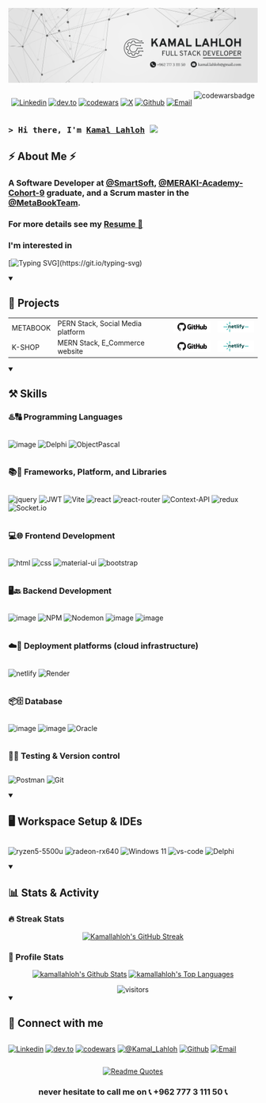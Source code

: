 ![Hi there, I'm Kamal Lahloh 👋](./asset/Kamal-banner.png)

<!-- [![MasterHead](./asset/Kamal-banner.png)](https://github.com/kamallahloh) -->

<div style="display: flex; gap:0.25rem; justify-content:center" align="center">

<!-- [<img alt="portfolio" src="https://img.shields.io/badge/Portfolio-5340ff?style=for-the-badge&logo=Google-chrome&logoColor=white" target="_blank" rel="noopener"/>][portfolio]
[<img alt="resume" src="https://img.shields.io/badge/Resume-4285F4?style=for-the-badge&logo=read-the-docs&logoColor=white" target="_blank" rel="noopener"/>][resume] -->

[<img alt="Linkedin" src="https://img.shields.io/badge/LinkedIn-0077B5?logo=linkedin&logoColor=white" target="_blank" rel="noopener"/>][linkedin]
[<img alt="dev.to" src="https://img.shields.io/badge/Dev.to-0A0A0A?logo=DevdotTo&logoColor=white" target="_blank" rel="noopener"/>][dev.to]
[<img alt="codewars" src="https://img.shields.io/badge/Codewars-1d1e1a?logo=codewars&logoColor=B1361E" target="_blank" rel="noopener"/>][codewars]
[<img alt="X" src="https://img.shields.io/badge/@Kamal__Lahloh-%23000000.svg?logo=X&logoColor=white" target="_blank" rel="noopener"/>][X]
[<img alt="Github" src="https://img.shields.io/badge/GitHub-161B22?logo=github&logoColor=white" target="_blank" rel="noopener"/>][github]
[<img alt="Email" src="https://img.shields.io/badge/Gmail-D14836?logo=gmail&logoColor=white" target="_blank" rel="noopener"/>][email]

<img alt="codewarsbadge" src="https://www.codewars.com/users/kamallahloh/badges/large" target="_blank" rel="noopener"/>

</div>

### <samp>&gt; Hi there, I'm <a href="https://github.com/kamallahloh" target="_blank">Kamal Lahloh</a> <img src="https://media.giphy.com/media/hvRJCLFzcasrR4ia7z/giphy.gif" width="25"> </samp>

## ⚡ About Me ⚡

<h3>
A Software Developer at <a href="https://smartsoft-sys.com/new/">@SmartSoft</a>, <a href="https://www.meraki-academy.org/">@MERAKI-Academy-Cohort-9</a> graduate, and a Scrum master in the <a href="https://github.com/MetaBookTeam/MERAKI_Academy_Project_5" >@MetaBookTeam</a>.
<br/>
</h3>
<h3>
For more details see my <a href="https://www.dropbox.com/scl/fo/jk0glisxeldv9uiuvxx11/AHUOF97ADWwv1ONtlMjKEi0?e=2&preview=Full_Stack_Dev_Kamal_Lahloh_Resume.pdf&rlkey=o2hpw5n3g8n9fahyln9kjcduk&st=un7c76dm&dl=0">Resume 📄</a>
</h3>


<h3>I'm interested in </h3> 

[![Typing SVG](https://readme-typing-svg.herokuapp.com?font=Fira+Code&weight=600&size=18&pause=1000&color=FF7E38&duration=2000&width=350&height=30&lines=Japanese+language+and+culture.;Anime.;Mechanical+Puzzles.;Drones.;Dota+2.)](https://git.io/typing-svg)

<details open >
<summary><h2>🎯 Projects</h2></summary>

<div>
  <table>
    <tr>
    <td>METABOOK</td><td>PERN Stack, Social Media platform</td>
      <td><a href = "https://github.com/MetaBookTeam/MetaBook_PERN.stack_Social.Media.Platform">
        <img 
          src = "./asset/GitHub_Logo_lg.jpg" 
          alt = "GitHub Repo." 
          width = 80 
        />
      </a></td>
      <td><a href = "https://c09-metabook.netlify.app">
        <img 
          src = "./asset/netlify-logo-lg.jpg" 
          alt = "Netlify Deploy" 
          width = 80 
        />
      </a></td>
    </tr>
    <tr>
    <td>K-SHOP</td><td>MERN Stack, E_Commerce website</td>
      <td><a href = "https://github.com/kamallahloh/K-Shop_Full-Stack_E-commerce-website">
        <img 
          src = "./asset/GitHub_Logo_lg.jpg" 
          alt = "GitHub Repo." 
          width = 80 
        />
      </a></td>
      <td><a href = "https://k-shop-mern.netlify.app">
        <img 
          src = "./asset/netlify-logo-lg.jpg" 
          alt = "Netlify Deploy" 
          width = 80
        />
      </a></td>
    </tr>
  </table>
</div>
</details>

<details open >
<summary><h2>⚒️ Skills</h2></summary>

### ♨️🔠 Programming Languages

<div style="display: flex; gap: 0.25rem">

![image](https://img.shields.io/badge/JavaScript-323330?style=for-the-badge&logo=javascript&logoColor=F7DF1E)
![Delphi](https://img.shields.io/badge/Delphi-CC342D?style=for-the-badge&logo=delphi&logoColor=white)
![ObjectPascal](https://img.shields.io/badge/Object_Pascal-EF8E1D?style=for-the-badge&logo=pascal&logoColor=white)

</div>

### 📚🧩 Frameworks, Platform, and Libraries

<div style="display: flex; gap: 0.25rem">

![jquery](https://img.shields.io/badge/jQuery-0769AD?style=for-the-badge&logo=jquery&logoColor=white)
![JWT](https://img.shields.io/badge/JWT-black?style=for-the-badge&logo=JSON%20web%20tokens)
![Vite](https://img.shields.io/badge/vite-%23646CFF.svg?style=for-the-badge&logo=vite&logoColor=white)
![react](https://img.shields.io/badge/React-20232A?style=for-the-badge&logo=react&logoColor=61DAFB)
![react-router](https://img.shields.io/badge/React_Router-CA4245?style=for-the-badge&logo=react-router&logoColor=white)
![Context-API](https://img.shields.io/badge/Context--Api-000000?style=for-the-badge&logo=react)
![redux](https://img.shields.io/badge/Redux-593D88?style=for-the-badge&logo=redux&logoColor=white)
![Socket.io](https://img.shields.io/badge/Socket.io-black?style=for-the-badge&logo=socket.io&badgeColor=010101)

</div>

### 💻🌐 Frontend Development

<div style="display: flex; gap: 0.25rem">

![html](https://img.shields.io/badge/HTML5-E34F26?style=for-the-badge&logo=html5&logoColor=white)
![css](https://img.shields.io/badge/CSS3-1572B6?style=for-the-badge&logo=css3&logoColor=white)
![material-ui](https://img.shields.io/badge/Material_UI-0081CB?style=for-the-badge&logo=mui&logoColor=white)
![bootstrap](https://img.shields.io/badge/Bootstrap-563D7C?style=for-the-badge&logo=bootstrap&logoColor=white)

</div>

### 🖥🔙 Backend Development

<div style="display: flex; gap: 0.25rem">

![image](https://img.shields.io/badge/Node.js-339933?style=for-the-badge&logo=nodedotjs&logoColor=white)
![NPM](https://img.shields.io/badge/NPM-%23CB3837.svg?style=for-the-badge&logo=npm&logoColor=white)
![Nodemon](https://img.shields.io/badge/NODEMON-%23323330.svg?style=for-the-badge&logo=nodemon&logoColor=%BBDEAD)
![image](https://img.shields.io/badge/Express.js-000000?style=for-the-badge&logo=express&logoColor=white)
![image](https://img.shields.io/badge/JSON-A9BA9D?style=for-the-badge&logo=json&logoColor=white)

</div>

<!-- ### Backend as a Service (BaaS) -->

### ☁️🚀 Deployment platforms (cloud infrastructure)

<div style="display: flex; gap: 0.25rem">

![netlify](https://img.shields.io/badge/Netlify-00C7B7?style=for-the-badge&logo=netlify&logoColor=white)
![Render](https://img.shields.io/badge/render-white?style=for-the-badge&logo=render&logoColor=45DFB4)

</div>

<!-- ### 🖇️ Cross Platform

<div style="display: flex; gap: 0.25rem">

![image](https://img.shields.io/badge/React_Native-20232A?style=for-the-badge&logo=react&logoColor=61DAFB)

</div> -->

### 📦🗄️ Database

<div style="display: flex; gap: 0.25rem">

![image](https://img.shields.io/badge/MongoDB-4EA94B?style=for-the-badge&logo=mongodb&logoColor=white)
![image](https://img.shields.io/badge/postgres-%23316192.svg?style=for-the-badge&logo=postgresql&logoColor=white)
![Oracle](https://img.shields.io/badge/Oracle-F80000?style=for-the-badge&logo=oracle&logoColor=white)

</div>

### 🧪🔎 Testing & Version control

<div style="display: flex; gap: 0.25rem">

<!-- ![jest](https://img.shields.io/badge/Jest-C21325?style=for-the-badge&logo=jest&logoColor=white) -->

![Postman](https://img.shields.io/badge/Postman-FF6C37?style=for-the-badge&logo=postman&logoColor=white)
![Git](https://img.shields.io/badge/git-%23F05033.svg?style=for-the-badge&logo=git&logoColor=white)

</div> 
</details>

<details open >
<summary><h2>🖥️ Workspace Setup & IDEs </h2></summary>

<div style="display: flex; gap: 1rem">

![ryzen5-5500u](https://img.shields.io/badge/Ryzen%205-%205500U-ED1B24?style=for-the-badge&logo=AMD)
![radeon-rx640](https://img.shields.io/badge/Radeon-%20RX%20640-ED1B24?style=for-the-badge&logo=AMD)
![Windows 11](https://img.shields.io/badge/Windows%2011-%230079d5.svg?style=for-the-badge&logo=Windows%2011&logoColor=white)
![vs-code](https://img.shields.io/badge/VS_Code-007ACC?style=for-the-badge&logo=Visual-Studio-Code&logoColor=white)
![Delphi](https://img.shields.io/badge/Delphi-CC342D?style=for-the-badge&logo=delphi&logoColor=white)

</div>
</details>

<details open >
<summary><h2>📊 Stats & Activity</h2></summary>

<!-- <div align="center">

[![GitHub followers](https://img.shields.io/github/followers/kamallahloh?logo=GitHub&style=for-the-badge)](https://github.com/kamallahloh) &nbsp;
[![GitHub Stars](https://img.shields.io/github/stars/kamallahloh?logo=github&style=for-the-badge)](https://github.com/kamallahloh) &nbsp;
[![GitHub Sponsors](https://img.shields.io/github/sponsors/kamallahloh?color=BF4B8A&logo=githubsponsors&style=for-the-badge&label=Sponsor%20on%20Github)](https://github.com/sponsors/CyrisXD)

</div> -->

<h3>🔥 Streak Stats</h3>

<div  align="center">

  <!-- GitHub Readme Streak Stats - https://github.com/DenverCoder1/github-readme-streak-stats -->
  <p>
<a href="https://git.io/streak-stats"><img src="https://streak-stats.demolab.com?user=kamallahloh&theme=monokai-metallian&hide_border=true&exclude_days=Fri" alt="Kamallahloh's GitHub Streak" /></a>
</div>

  <h3>👤 Profile Stats</h3>
<div  align="center">

<a href="https://github.com/anuraghazra/github-readme-stats"><img alt="kamallahloh's Github Stats" src="https://github-readme-stats.vercel.app/api/?username=kamallahloh&show_icons=true&include_all_commits=true&count_private=true&theme=react&hide_border=true&bg_color=1F222E&title_color=F85D7F&icon_color=F8D866" height="192px"/></a>
<a href="https://github.com/anuraghazra/github-readme-stats"><img alt="kamallahloh's Top Languages" src="https://github-readme-stats.vercel.app/api/top-langs/?username=kamallahloh&langs_count=8&layout=compact&theme=react&hide_border=true&bg_color=1F222E&title_color=F85D7F&icon_color=F8D866&hide=Jupyter%20Notebook,Roff" height="192px"/></a>
<br/>

<!-- <b>Note:</b> Top languages is only a metric of the languages my public code consists of and doesn't reflect experience or skill level. -->

<!-- <a href="https://github.com/ashutosh00710/github-readme-activity-graph"><img alt="kamallahloh's Activity Graph" src="https://github-readme-activity-graph.vercel.app/graph/?username=kamallahloh&bg_color=1F222E&color=F8D866&line=F85D7F&point=FFFFFF&hide_border=true" /></a> -->

<img src="https://visitor-badge.laobi.icu/badge?page_id=kamallahloh.kamallahloh&" alt="visitors">
<!-- ![](https://komarev.com/ghpvc/?username=kamallahloh&color=blue) -->

</div>

</details>

<details open >
<summary><h2>🤙 Connect with me</h2></summary>

<div style="display: flex; gap:0.25rem">

<!-- [<img alt="portfolio" src="https://img.shields.io/badge/Portfolio-5340ff?style=for-the-badge&logo=Google-chrome&logoColor=white" target="_blank" rel="noopener"/>][portfolio]
[<img alt="resume" src="https://img.shields.io/badge/Resume-4285F4?style=for-the-badge&logo=read-the-docs&logoColor=white" target="_blank" rel="noopener"/>][resume] -->

[<img alt="Linkedin" src="https://img.shields.io/badge/LinkedIn-0077B5?style=for-the-badge&logo=linkedin&logoColor=white" target="_blank" rel="noopener"/>][linkedin]
[<img alt="dev.to" src="https://img.shields.io/badge/Dev.to-0A0A0A?style=for-the-badge&logo=DevdotTo&logoColor=white" target="_blank" rel="noopener"/>][dev.to]
[<img alt="codewars" src="https://img.shields.io/badge/Codewars-B1361E?style=for-the-badge&logo=codewars&logoColor=grey" target="_blank" rel="noopener"/>][codewars]
[<img alt="@Kamal_Lahloh" src="https://img.shields.io/badge/@Kamal__Lahloh-%23000000.svg?style=for-the-badge&logo=X&logoColor=white" target="_blank" rel="noopener"/>][X]
[<img alt="Github" src="https://img.shields.io/badge/GitHub-161B22?style=for-the-badge&logo=github&logoColor=white" target="_blank" rel="noopener"/>][github]
[<img alt="Email" src="https://img.shields.io/badge/Gmail-D14836?style=for-the-badge&logo=gmail&logoColor=white" target="_blank" rel="noopener"/>][email]

</div>

<div align="center">

[![Readme Quotes](https://quotes-github-readme.vercel.app/api?type=horizontal&theme=dracula)](https://github.com/piyushsuthar/github-readme-quotes)

### never hesitate to call me on 📞 +962 777 3 111 50 📞

</div>
</details>

<!-- [portfolio]:
[resume]:  -->

[linkedin]: https://www.linkedin.com/in/kamal-lahloh/
[dev.to]: https://dev.to/kamallahloh
[codewars]: https://www.codewars.com/users/kamallahloh

<!-- [twitter]: https://twitter.com/Kamal_Lahloh -->
<!-- [<img alt="Twitter" src="https://img.shields.io/badge/Twitter-1DA1F2?style=for-the-badge&logo=twitter&logoColor=white" target="_blank" rel="noopener"/>][twitter] -->

[X]: https://x.com/Kamal_Lahloh
[github]: https://github.com/kamallahloh?tab=follow
[email]: mailto:kamal.lahloh@gmail.com
